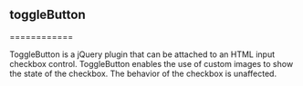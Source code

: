 <h2>toggleButton</h2>
============

ToggleButton is a jQuery plugin that can be attached to an HTML input checkbox control. 
ToggleButton enables the use of custom images to show the state of the checkbox. 
The behavior of the checkbox is unaffected.